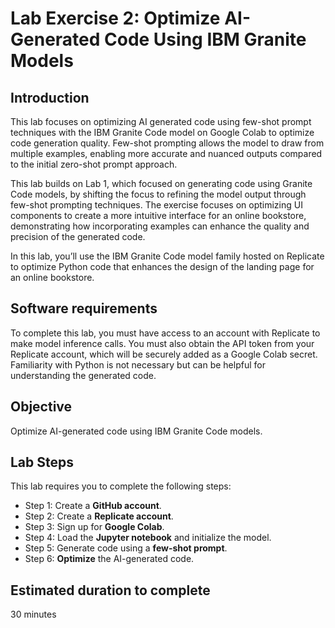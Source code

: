 # **Lab Exercise 2: Optimize AI-Generated Code Using IBM Granite Models**

## **Introduction**  
This lab focuses on optimizing AI generated code using few-shot prompt techniques with the IBM Granite Code model on Google Colab to optimize code generation quality. Few-shot prompting allows the model to draw from multiple examples, enabling more accurate and nuanced outputs compared to the initial zero-shot prompt approach. 

This lab builds on Lab 1, which focused on generating code using Granite Code models, by shifting the focus to refining the model output through few-shot prompting techniques. The exercise focuses on optimizing UI components to create a more intuitive interface for an online bookstore, demonstrating how incorporating examples can enhance the quality and precision of the generated code. 

In this lab, you’ll use the IBM Granite Code model family hosted on Replicate to optimize Python code that enhances the design of the landing page for an online bookstore.

## **Software requirements**  
To complete this lab, you must have access to an account with Replicate to make model inference calls. You must also obtain the API token from your Replicate account, which will be securely added as a Google Colab secret. Familiarity with Python is not necessary but can be helpful for understanding the generated code. 
## Objective

Optimize AI-generated code using IBM Granite Code models. 

## Lab Steps
This lab requires you to complete the following steps: 
- Step 1: Create a **GitHub account**.
- Step 2: Create a **Replicate account**.
- Step 3: Sign up for **Google Colab**.
- Step 4: Load the **Jupyter notebook** and initialize the model.
- Step 5: Generate code using a **few-shot prompt**.
- Step 6: **Optimize** the AI-generated code.

## Estimated duration to complete 
30 minutes
